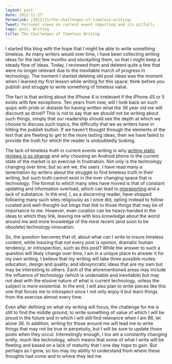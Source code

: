 ```yaml
---
layout: post
date: 2012-11-27
Permalink: /2012/11/the-challenges-of-timeless-writing/
Tweet: Personal views on current event reporting and its pitfalls
tags: post, Writing
title: The Challenges of Timeless Writing
---
```


<p>I started this blog with the hope that I might be able to write something timeless. As many writers would over time, I have been collecting writing ideas for the last few months and stockpiling them, so that I might keep a steady flow of ideas. Today, I reviewed them and deleted quite a few that were no longer relevant due to the inevitable march of progress in technology. The moment I started deleting old post ideas was the moment when I learned my first lesson while writing for this space: think before you publish and struggle to write something of timeless value.</p>



<p>The fact is that writing about the iPhone 4 is irrelevant if the iPhone 4S or 5 exists with few exceptions. Ten years from now, will I look back on such quips with pride or distaste for having written what the 36 year old me will discount as drivel? This is not to say that we should not be writing about such things, simply that our readership should see the depth at which we choose to discuss such topics, the difficulty that we as writers have in hitting the publish button. If we haven&#8217;t thought through the elements of the text that are fleeting to get to the more lasting ideas, then we have failed to provide the truth for which the reader is undoubtedly looking.</p>



<p>The lack of timeless truth in current events writing is why <a href="http://whowritesforyou.com/2012/11/26/reviews-are-weird/" title="Reviews Are Weird - First Today, Then Tomorrow">writing static reviews is so strange</a> and why choosing an Android phone in the current state of the market is an exercise in frustration. Not only is the technology changing over time, but so are we, the users. I have read many a lamentation by writers about the struggle to find timeless truth in their writing, but such truth cannot exist in the ever changing space that is technology. The format to which many sites have moved is that of constant updating and information overload, which can lead to <a href="http://curiousrat.com/home/2012/11/27/blogging-means-never-having-to-say-youre-sorry" title="Blogging Means Never Having to Say You're Sorry - Curious Rat">misreporting</a> and a lack of substance. In the end, I, as a discerning reader, have stopped following many such sites religiously as I once did, opting instead to follow curated and well-thought-out blogs that link to those things that may be of importance to me. However, even curation can be heavy-handed in the ideas to which they link, leaving me with less knowledge about the world around me and more knowledge of the most recent (and soon to be obsolete) technology innovation.</p>



<p>So, the question becomes that of, about what can I write to insure timeless content, while insuring that not every post is opinion, dramatic human tendency, or introspection, such as this post? While the answer to such a question will likely change over time, I am in a unique place to answer it for my own writing. I believe that my writing will take three possible routes: education, design and quality, and idiosyncratic ideas that are my own but may be interesting to others. Each of the aforementioned areas may include the influence of technology (which is undeniable and inevitable) but may not deal with the elusive nature of what is current technology, unless the subject is more existential. In the end, I will also plan to write pieces like this one that forces me to introspect since I not only enjoy it but learn things from the exercise almost every time.</p>



<p>Even after defining on what my writing will focus, the challenge for me is still to find the middle ground, to write something of value of which I will be proud in the future and in which I will still find relevance when I am 86, let alone 36. In addition, writing for those around me will lead me to write things that may not be true in perpetuity, but I will be sure to update those posts when they occur. Interestingly enough, I too am a constantly changing entity, much like technology, which means that some of what I write will be fleeting and based on a lack of maturity that I one day hope to gain. But perhaps as I grow, so too may my ability to understand from where these thoughts had come and to where they led me.</p>